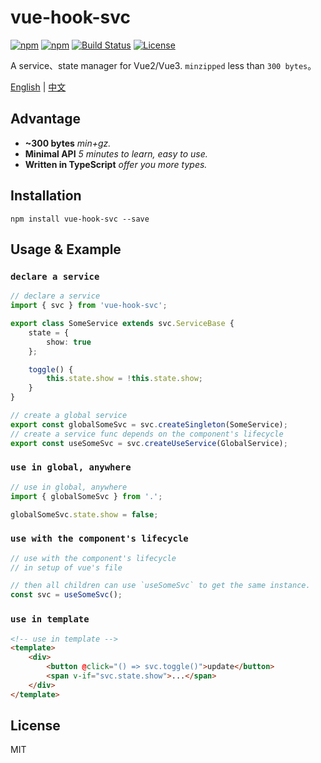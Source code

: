 # vue-hook-svc

[![npm][vue-hook-svc-icon]][vue-hook-svc-npm]
[![npm][vue-hook-svc-bundle]][vue-hook-svc-npm]
[![Build Status](https://img.shields.io/github/workflow/status/shalldie/hook-service/ci?label=build&logo=github&style=flat-square)](https://github.com/shalldie/hook-service/actions)
[![License](https://img.shields.io/npm/l/vue-hook-svc?logo=github&style=flat-square)](https://github.com/shalldie/hook-service)

A service、state manager for Vue2/Vue3. `minzipped` less than `300 bytes`。

[English](./README.md) | [中文](./README.zh-CN.md)

## Advantage

-   **~300 bytes** _min+gz._
-   **Minimal API** _5 minutes to learn, easy to use._
-   **Written in TypeScript** _offer you more types._

## Installation

    npm install vue-hook-svc --save

## Usage & Example

### `declare a service`

```ts
// declare a service
import { svc } from 'vue-hook-svc';

export class SomeService extends svc.ServiceBase {
    state = {
        show: true
    };

    toggle() {
        this.state.show = !this.state.show;
    }
}

// create a global service
export const globalSomeSvc = svc.createSingleton(SomeService);
// create a service func depends on the component's lifecycle
export const useSomeSvc = svc.createUseService(GlobalService);
```

### `use in global, anywhere`

```ts
// use in global, anywhere
import { globalSomeSvc } from '.';

globalSomeSvc.state.show = false;
```

### `use with the component's lifecycle`

```ts
// use with the component's lifecycle
// in setup of vue's file

// then all children can use `useSomeSvc` to get the same instance.
const svc = useSomeSvc();
```

### `use in template`

```html
<!-- use in template -->
<template>
    <div>
        <button @click="() => svc.toggle()">update</button>
        <span v-if="svc.state.show">...</span>
    </div>
</template>
```

## License

MIT

<!-- vue-hook-svc -->

[vue-hook-svc-icon]: https://img.shields.io/npm/v/vue-hook-svc.svg?logo=npm&style=flat-square
[vue-hook-svc-npm]: https://www.npmjs.com/package/vue-hook-svc
[vue-hook-svc-bundle]: https://img.shields.io/bundlephobia/minzip/vue-hook-svc?logo=npm&style=flat-square
